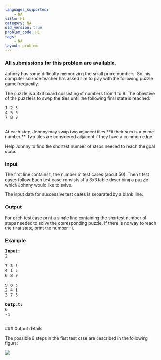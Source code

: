 ```yaml
---
languages_supported:
    - NA
title: H1
category: NA
old_version: true
problem_code: H1
tags:
    - NA
layout: problem
---
```

###  All submissions for this problem are available. 

Johnny has some difficulty memorizing the small prime numbers. So, his computer science teacher has asked him to play with the following puzzle game frequently.

The puzzle is a 3x3 board consisting of numbers from 1 to 9. The objective of the puzzle is to swap the tiles until the following final state is reached:

<pre>1 2 3
4 5 6
7 8 9

</pre>At each step, Johnny may swap two adjacent tiles **if their sum is a prime number.** Two tiles are considered adjacent if they have a common edge.
Help Johnny to find the shortest number of steps needed to reach the goal state.

### Input

The first line contains t, the number of test cases (about 50). Then t test cases follow. Each test case consists of a 3x3 table describing a puzzle which Johnny would like to solve.

The input data for successive test cases is separated by a blank line.

### Output

For each test case print a single line containing the shortest number of steps needed to solve the corresponding puzzle. If there is no way to reach the final state, print the number -1.

### Example

<pre><b>Input:</b>
2

7 3 2 
4 1 5 
6 8 9 

9 8 5 
2 4 1 
3 7 6  

<b>Output:</b>
6
-1

</pre>### Output details
The possible 6 steps in the first test case are described in the following figure:

![](/themes/abessive/images/contests/h1.png)
